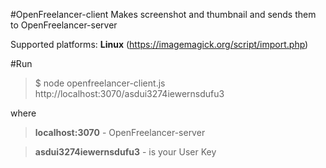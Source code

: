 #OpenFreelancer-client
Makes screenshot and thumbnail and sends them to OpenFreelancer-server

Supported platforms: **Linux** (https://imagemagick.org/script/import.php)

#Run

>$ node openfreelancer-client.js http://localhost:3070/asdui3274iewernsdufu3

where

> **localhost:3070** - OpenFreelancer-server

> **asdui3274iewernsdufu3** - is your User Key
